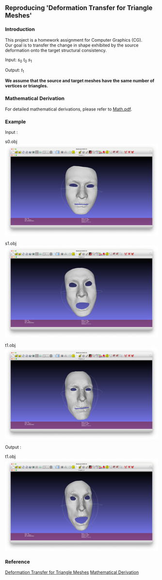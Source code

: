 ## Reproducing 'Deformation Transfer for Triangle Meshes'
### Introduction
This project is a homework assignment for Computer Graphics (CG).  
Our goal is to transfer the change in shape exhibited by the source deformation onto the target structural consistency.

Input: $s_0$ $t_0$ $s_1$

Output: $t_1$

**We assume that the source and target meshes have the same number of vertices or triangles.**  

### Mathematical Derivation
For detailed mathematical derivations, please refer to [Math.pdf](Math.pdf).

### Example

Input :

s0.obj![](example/s0.png)

s1.obj![](example/s1.png)

t1.obj![](example/t0.png)

Output :

t1.obj
![](example/t1.png)


### Reference
[Deformation Transfer for Triangle Meshes](https://people.csail.mit.edu/sumner/research/deftransfer/Sumner2004DTF.pdf)
[Mathematical Derivation](https://blog.scubot.com/article/4581/)